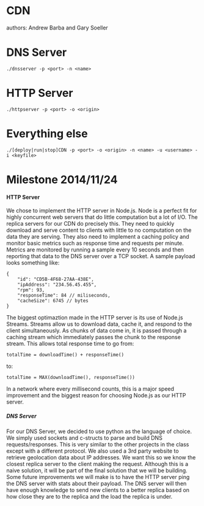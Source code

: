 CDN
===

authors: Andrew Barba and Gary Soeller

DNS Server
=========

```./dnsserver -p <port> -n <name>```

HTTP Server
===========

```./httpserver -p <port> -o <origin>```

Everything else
===============

```./[deploy|run|stop]CDN -p <port> -o <origin> -n <name> -u <username> -i <keyfile>```

Milestone 2014/11/24
====================

#### HTTP Server
We chose to implement the HTTP server in Node.js. Node is a perfect fit for
highly concurrent web servers that do little computation but a lot of I/O. The
replica servers for our CDN do precisely this. They need to quickly download
and serve content to clients with little to no computation on the data they
are serving. They also need to implement a caching policy and monitor basic
metrics such as response time and requests per minute. Metrics are monitored
by running a sample every 10 seconds and then reporting that data to the DNS
server over a TCP socket. A sample payload looks something like:
```
{
	"id": "CD5B-4F68-27AA-438E",
	"ipAddress": "234.56.45.455",
	"rpm": 93,
	"responseTime": 84 // miliseconds,
	"cacheSize": 6745 // bytes
}
```
The biggest optimaztion made in the HTTP server is its use of Node.js Streams.
Streams allow us to download data, cache it, and respond to the client 
simultaneously. As chunks of data come in, it is passed through a caching stream
which immediately passes the chunk to the response stream. This allows total
response time to go from:
```
totalTime = downloadTime() + responseTime()
```
to:
```
totalTime = MAX(downloadTime(), responseTime())
```
In a network where every millisecond counts, this is a major speed improvement
and the biggest reason for choosing Node.js as our HTTP server.

##### DNS Server

For our DNS Server, we decided to use python as the language of choice. We simply used sockets and c-structs to parse and build DNS requests/responses. This is very similar to the other projects in the class except with a different protocol. We also used a 3rd party website to retrieve geolocation data about IP addresses. We want this so we know the closest replica server to the client making the request. Although this is a naive solution, it will be part of the final solution that we will be building. Some future improvements we will make is to have the HTTP server ping the DNS server with stats about their payload. The DNS server will then have enough knowledge to send new clients to a better replica based on how close they are to the replica and the load the replica is under.






